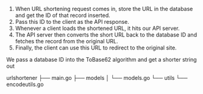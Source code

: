 

1. When URL shortening request comes in, store the URL in the database and get the ID of that record inserted.
2. Pass this ID to the client as the API response.
3. Whenever a client loads the shortened URL, it hits our API server.
4. The API server then converts the short URL back to the database ID and fetches
the record from the original URL.
5. Finally, the client can use this URL to redirect to the original site.


We pass a database ID into the ToBase62 algorithm and get a shorter string out

urlshortener
├── main.go
├── models
│ └── models.go
└── utils
└── encodeutils.go


